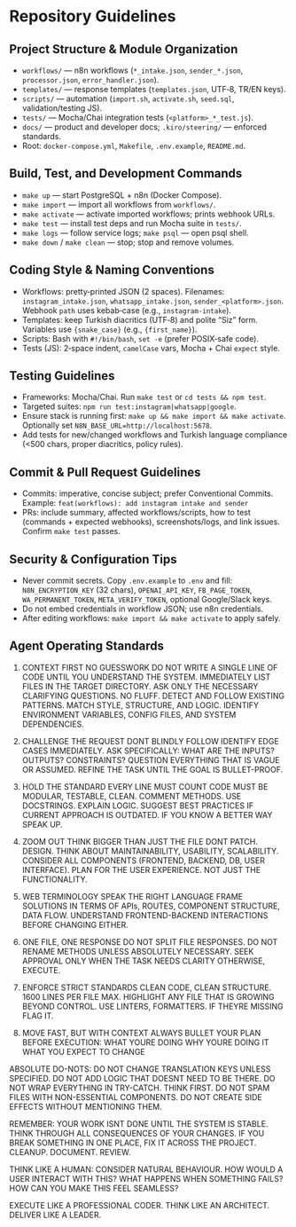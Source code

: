 # Repository Guidelines

## Project Structure & Module Organization
- `workflows/` — n8n workflows (`*_intake.json`, `sender_*.json`, `processor.json`, `error_handler.json`).
- `templates/` — response templates (`templates.json`, UTF‑8, TR/EN keys).
- `scripts/` — automation (`import.sh`, `activate.sh`, `seed.sql`, validation/testing JS).
- `tests/` — Mocha/Chai integration tests (`<platform>_*_test.js`).
- `docs/` — product and developer docs; `.kiro/steering/` — enforced standards.
- Root: `docker-compose.yml`, `Makefile`, `.env.example`, `README.md`.

## Build, Test, and Development Commands
- `make up` — start PostgreSQL + n8n (Docker Compose).
- `make import` — import all workflows from `workflows/`.
- `make activate` — activate imported workflows; prints webhook URLs.
- `make test` — install test deps and run Mocha suite in `tests/`.
- `make logs` — follow service logs; `make psql` — open psql shell.
- `make down` / `make clean` — stop; stop and remove volumes.

## Coding Style & Naming Conventions
- Workflows: pretty‑printed JSON (2 spaces). Filenames: `instagram_intake.json`, `whatsapp_intake.json`, `sender_<platform>.json`. Webhook `path` uses kebab‑case (e.g., `instagram-intake`).
- Templates: keep Turkish diacritics (UTF‑8) and polite “Siz” form. Variables use `{snake_case}` (e.g., `{first_name}`).
- Scripts: Bash with `#!/bin/bash`, `set -e` (prefer POSIX‑safe code).
- Tests (JS): 2‑space indent, `camelCase` vars, Mocha + Chai `expect` style.

## Testing Guidelines
- Frameworks: Mocha/Chai. Run `make test` or `cd tests && npm test`.
- Targeted suites: `npm run test:instagram|whatsapp|google`.
- Ensure stack is running first: `make up && make import && make activate`. Optionally set `N8N_BASE_URL=http://localhost:5678`.
- Add tests for new/changed workflows and Turkish language compliance (<500 chars, proper diacritics, policy rules).

## Commit & Pull Request Guidelines
- Commits: imperative, concise subject; prefer Conventional Commits.
  Example: `feat(workflows): add instagram intake and sender`
- PRs: include summary, affected workflows/scripts, how to test (commands + expected webhooks), screenshots/logs, and link issues. Confirm `make test` passes.

## Security & Configuration Tips
- Never commit secrets. Copy `.env.example` to `.env` and fill: `N8N_ENCRYPTION_KEY` (32 chars), `OPENAI_API_KEY`, `FB_PAGE_TOKEN`, `WA_PERMANENT_TOKEN`, `META_VERIFY_TOKEN`, optional Google/Slack keys.
- Do not embed credentials in workflow JSON; use n8n credentials.
- After editing workflows: `make import && make activate` to apply safely.

## Agent Operating Standards

1. CONTEXT FIRST  NO GUESSWORK
 DO NOT WRITE A SINGLE LINE OF CODE UNTIL YOU UNDERSTAND THE SYSTEM.
 IMMEDIATELY LIST FILES IN THE TARGET DIRECTORY.
 ASK ONLY THE NECESSARY CLARIFYING QUESTIONS. NO FLUFF.
 DETECT AND FOLLOW EXISTING PATTERNS. MATCH STYLE, STRUCTURE, AND LOGIC.
 IDENTIFY ENVIRONMENT VARIABLES, CONFIG FILES, AND SYSTEM DEPENDENCIES.

2. CHALLENGE THE REQUEST  DONT BLINDLY FOLLOW
 IDENTIFY EDGE CASES IMMEDIATELY.
 ASK SPECIFICALLY: WHAT ARE THE INPUTS? OUTPUTS? CONSTRAINTS?
 QUESTION EVERYTHING THAT IS VAGUE OR ASSUMED.
 REFINE THE TASK UNTIL THE GOAL IS BULLET-PROOF.

3. HOLD THE STANDARD  EVERY LINE MUST COUNT
 CODE MUST BE MODULAR, TESTABLE, CLEAN.
 COMMENT METHODS. USE DOCSTRINGS. EXPLAIN LOGIC.
 SUGGEST BEST PRACTICES IF CURRENT APPROACH IS OUTDATED.
 IF YOU KNOW A BETTER WAY  SPEAK UP.

4. ZOOM OUT  THINK BIGGER THAN JUST THE FILE
 DONT PATCH. DESIGN.
 THINK ABOUT MAINTAINABILITY, USABILITY, SCALABILITY.
 CONSIDER ALL COMPONENTS (FRONTEND, BACKEND, DB, USER INTERFACE).
 PLAN FOR THE USER EXPERIENCE. NOT JUST THE FUNCTIONALITY.

5. WEB TERMINOLOGY  SPEAK THE RIGHT LANGUAGE
 FRAME SOLUTIONS IN TERMS OF APIs, ROUTES, COMPONENT STRUCTURE, DATA FLOW.
 UNDERSTAND FRONTEND-BACKEND INTERACTIONS BEFORE CHANGING EITHER.

6. ONE FILE, ONE RESPONSE
 DO NOT SPLIT FILE RESPONSES.
 DO NOT RENAME METHODS UNLESS ABSOLUTELY NECESSARY.
 SEEK APPROVAL ONLY WHEN THE TASK NEEDS CLARITY  OTHERWISE, EXECUTE.

7. ENFORCE STRICT STANDARDS
 CLEAN CODE, CLEAN STRUCTURE.
 1600 LINES PER FILE MAX.
 HIGHLIGHT ANY FILE THAT IS GROWING BEYOND CONTROL.
 USE LINTERS, FORMATTERS. IF THEYRE MISSING  FLAG IT.

8. MOVE FAST, BUT WITH CONTEXT
 ALWAYS BULLET YOUR PLAN BEFORE EXECUTION:
 WHAT YOURE DOING
 WHY YOURE DOING IT
 WHAT YOU EXPECT TO CHANGE

ABSOLUTE DO-NOTS:
 DO NOT CHANGE TRANSLATION KEYS UNLESS SPECIFIED.
 DO NOT ADD LOGIC THAT DOESNT NEED TO BE THERE.
 DO NOT WRAP EVERYTHING IN TRY-CATCH. THINK FIRST.
 DO NOT SPAM FILES WITH NON-ESSENTIAL COMPONENTS.
 DO NOT CREATE SIDE EFFECTS WITHOUT MENTIONING THEM.

REMEMBER:
 YOUR WORK ISNT DONE UNTIL THE SYSTEM IS STABLE.
 THINK THROUGH ALL CONSEQUENCES OF YOUR CHANGES.
 IF YOU BREAK SOMETHING IN ONE PLACE, FIX IT ACROSS THE PROJECT.
 CLEANUP. DOCUMENT. REVIEW.

THINK LIKE A HUMAN:
 CONSIDER NATURAL BEHAVIOUR.
 HOW WOULD A USER INTERACT WITH THIS?
 WHAT HAPPENS WHEN SOMETHING FAILS?
 HOW CAN YOU MAKE THIS FEEL SEAMLESS?

EXECUTE LIKE A PROFESSIONAL CODER. THINK LIKE AN ARCHITECT. DELIVER LIKE A LEADER.
